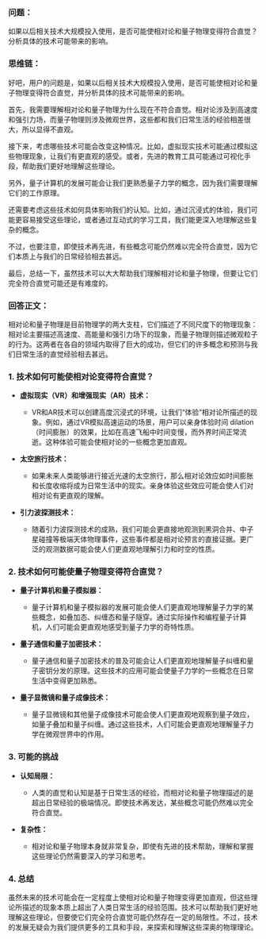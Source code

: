 ### 问题：

如果以后相关技术大规模投入使用，是否可能使相对论和量子物理变得符合直觉？分析具体的技术可能带来的影响。

### 思维链： 

好吧，用户的问题是，如果以后相关技术大规模投入使用，是否可能使相对论和量子物理变得符合直觉，并分析具体的技术可能带来的影响。

首先，我需要理解相对论和量子物理为什么现在不符合直觉。相对论涉及到高速度和强引力场，而量子物理则涉及微观世界，这些都和我们日常生活的经验相差很大，所以显得不直观。

接下来，考虑哪些技术可能会改变这种情况。比如，虚拟现实技术可能通过模拟这些物理现象，让我们有更直观的感受。或者，先进的教育工具可能通过可视化手段，帮助我们更好地理解这些理论。

另外，量子计算机的发展可能会让我们更熟悉量子力学的概念，因为我们需要理解它们的工作原理。

还需要考虑这些技术如何具体影响我们的认知。比如，通过沉浸式的体验，我们可能更容易接受这些理论，或者通过互动式的学习工具，我们能更深入地理解这些复杂的概念。

不过，也要注意，即使技术再先进，有些概念可能仍然难以完全符合直觉，因为它们本质上与我们的日常经验相去甚远。

最后，总结一下，虽然技术可以大大帮助我们理解相对论和量子物理，但要让它们完全符合直觉可能还是有难度的。

### 回答正文：

相对论和量子物理是目前物理学的两大支柱，它们描述了不同尺度下的物理现象：相对论主要描述高速度、高能量和强引力场下的现象，而量子物理则描述微观粒子的行为。这两者在各自的领域内取得了巨大的成功，但它们的许多概念和预测与我们日常生活的直觉经验相去甚远。

### 1. **技术如何可能使相对论变得符合直觉？**

- **虚拟现实（VR）和增强现实（AR）技术：**
  - VR和AR技术可以创建高度沉浸式的环境，让我们“体验”相对论所描述的现象。例如，通过VR模拟高速运动的场景，用户可以亲身体验时间 dilation（时间膨胀）的效果，比如在高速飞船中时间变慢，而外界时间正常流逝。这种体验可能会使相对论的一些概念更加直观。

- **太空旅行技术：**
  - 如果未来人类能够进行接近光速的太空旅行，那么相对论效应如时间膨胀和长度收缩将成为日常生活中的现实。亲身体验这些效应可能会使人们对相对论有更直观的理解。

- **引力波探测技术：**
  - 随着引力波探测技术的成熟，我们可能会更直接地观测到黑洞合并、中子星碰撞等极端天体物理事件，这些事件都是相对论预言的直接证据。更广泛的观测数据可能会使人们更直观地理解引力和时空的性质。

### 2. **技术如何可能使量子物理变得符合直觉？**

- **量子计算机和量子模拟器：**
  - 量子计算机和量子模拟器的发展可能会使人们更直观地理解量子力学的某些概念，如叠加态、纠缠态和量子隧穿。通过实际操作和编程量子计算机，人们可能会更直观地感受到量子力学的奇特性质。

- **量子通信和量子加密技术：**
  - 量子通信和量子加密技术的普及可能会让人们更直观地理解量子纠缠和量子密钥分发的原理。这些技术的应用可能会使量子力学的一些概念在日常生活中变得更加熟悉。

- **量子显微镜和量子成像技术：**
  - 量子显微镜和其他量子成像技术可能会使人们更直观地观察到量子效应，如量子叠加和量子纠缠。通过这些技术，人们可能会更直观地理解量子力学在微观世界中的作用。

### 3. **可能的挑战**

- **认知局限：**
  - 人类的直觉和认知是基于日常生活的经验，而相对论和量子物理描述的是超出日常经验的极端情况。即使技术再发达，某些概念可能仍然难以完全符合直觉。

- **复杂性：**
  - 相对论和量子物理本身就非常复杂，即使有先进的技术帮助，理解和掌握这些理论仍然需要深入的学习和思考。

### 4. **总结**

虽然未来的技术可能会在一定程度上使相对论和量子物理变得更加直观，但这些理论所描述的现象本质上超出了人类日常生活的经验范围。技术可以帮助我们更好地理解这些理论，但要使它们完全符合直觉可能仍然存在一定的局限性。不过，技术的发展无疑会为我们提供更多的工具和手段，来探索和理解这些深奥的物理理论。
